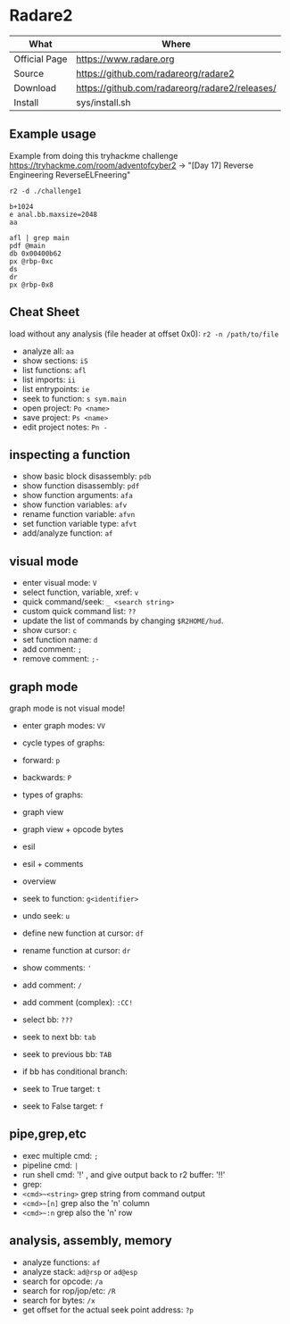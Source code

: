 # Radare2

|What|Where|
|-|-|
|Official Page|<https://www.radare.org>|
|Source|<https://github.com/radareorg/radare2>|
|Download|<https://github.com/radareorg/radare2/releases/>|
|Install|sys/install.sh|

## Example usage

Example from doing this tryhackme challenge <https://tryhackme.com/room/adventofcyber2> -> "[Day 17] Reverse Engineering ReverseELFneering"

```shell
r2 -d ./challenge1

b+1024
e anal.bb.maxsize=2048
aa

afl | grep main
pdf @main
db 0x00400b62
px @rbp-0xc
ds
dr
px @rbp-0x8
```

## Cheat Sheet

load without any analysis (file header at offset 0x0): `r2 -n /path/to/file`

- analyze all: `aa`
- show sections: `iS`
- list functions: `afl`
- list imports: `ii`
- list entrypoints: `ie`
- seek to function: `s sym.main`
- open project: `Po <name>`
- save project: `Ps <name>`
- edit project notes: `Pn -`

## inspecting a function

- show basic block disassembly: `pdb`
- show function disassembly: `pdf`
- show function arguments: `afa`
- show function variables: `afv`
- rename function variable: `afvn`
- set function variable type: `afvt`
- add/analyze function: `af`

## visual mode

- enter visual mode: `V`
- select function, variable, xref: `v`
- quick command/seek: `_ <search string>`
- custom quick command list: `??`
- update the list of commands by changing `$R2HOME/hud`.
- show cursor: `c`
- set function name: `d`
- add comment: `;`
- remove comment: `;-`

## graph mode

graph mode is not visual mode!

- enter graph modes: `VV`
- cycle types of graphs:
- forward: `p`
- backwards: `P`

- types of graphs:
- graph view
- graph view + opcode bytes
- esil
- esil + comments
- overview

- seek to function: `g<identifier>`
- undo seek: `u`
- define new function at cursor: `df`
- rename function at cursor: `dr`
- show comments: `'`
- add comment: `/`
- add comment (complex): `:CC!`
- select bb: `???`
- seek to next bb: `tab`
- seek to previous bb: `TAB`
- if bb has conditional branch:
- seek to True target: `t`
- seek to False target: `f`

## pipe,grep,etc

- exec multiple cmd: `;`
- pipeline cmd: `|`
- run shell cmd: '!' , and give output back to r2 buffer: '!!'
- grep:
- `<cmd>~<string>` grep string from command output
- `<cmd>~[n]` grep also the 'n' column
- `<cmd>~:n` grep also the 'n' row

## analysis, assembly, memory

- analyze functions: `af`
- analyze stack: `ad@rsp` or `ad@esp`
- search for opcode: `/a`
- search for rop/jop/etc: `/R`
- search for bytes: `/x `
- get offset for the actual seek point address: `?p`
